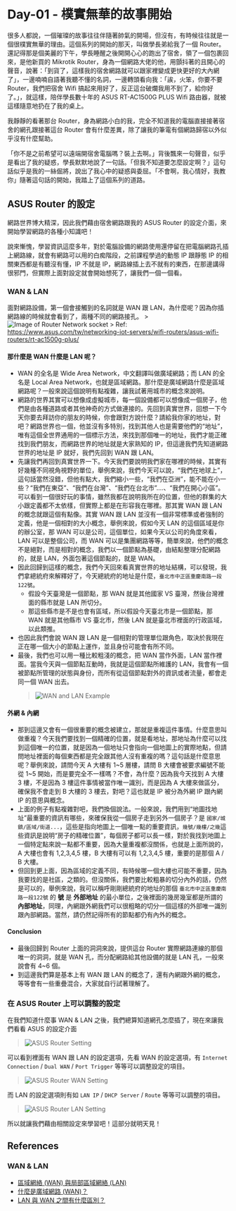 # Day-01 - 樸實無華的故事開始

很多人都說，一個璀璨的故事往往伴隨著帥氣的開場，但沒有，有時候往往就是一個很樸實無華的理由。這個系列的開始的那天，叫做學長弟給我了一個 Router。
還記得那是個美麗的下午，學長睡醒之後開開心心的跑出了宿舍，領了一個包裹回來，是他新買的 Mikrotik Router，身為一個網路大佬的他，用顫抖著的且開心的聲音，說著：「到貨了，這樣我的宿舍網路就可以跟家裡變成更快更好的大內網了」，一邊喃喃自語著我聽不懂的名詞，一邊轉頭看向我：「誒，火笨，你要不要 Router，我們把宿舍 Wifi 搞起來用好了，反正這台破爛我用不到了，給你好了。」，就這樣，陪伴學長數十年的 ASUS RT-AC1500G PLUS Wifi 路由器，就被這樣隨意地扔在了我的桌上。

我靜靜的看著那台 Router，身為網路小白的我，完全不知道我的電腦直接接著宿舍的網孔跟接著這台 Router 會有什麼差異，除了讓我的筆電有個網路歸宿以外似乎沒有什麼幫助。

「你不是之前希望可以遠端開宿舍電腦嗎？裝上去啊。」背後飄來一句聲音，似乎是看出了我的疑惑，學長默默地說了一句話。「但我不知道要怎麼設定啊？」這句話似乎是我的一絲倔將，說出了我心中的疑惑與委屈。「不會啊，我心情好，我教你」隨著這句話的開始，我踏上了這個系列的道路。

## ASUS Router 的設定

網路世界博大精深，因此我們藉由宿舍網路跟我的 ASUS Router 的設定介面，來開始學習網路的各種小知識吧！

說來慚愧，學習資訊這麼多年，對於電腦設備的網路使用還停留在把電腦網路孔插上網路線，就會有網路可以用的白痴階段，之前課程學過的動態 IP 跟靜態 IP 的相關東西都是有聽沒有懂，IP 不就是 IP，網路線插上去不就有的東西，在那邊講得很邪門，但實際上面對設定就會開始想死了，讓我們一個一個看。

### WAN & LAN

面對網路設備，第一個會接觸到的名詞就是 WAN 跟 LAN，為什麼呢？因為你插網路線的時候就會看到了，兩種不同的網路接孔。 
    > ![Image of Router Network socket](https://raw.githubusercontent.com/fdff87554/iThome-Ironman/main/2023/%E8%AA%92%EF%BC%8C%E6%83%B3%E4%B8%8D%E5%88%B0%E6%9C%89%E4%B8%80%E5%A4%A9%E6%90%9E%E6%87%82%E7%B6%B2%E8%B7%AF%E6%98%AF%E5%9B%A0%E7%82%BA%E5%AE%BF%E8%88%8D%E5%AD%B8%E9%95%B7%E9%80%BC%E6%88%91%E7%9A%84QQ%EF%BC%8130%E5%A4%A9%E7%9A%84%E5%AE%BF%E8%88%8D%E7%B6%B2%E8%B7%AF%E6%9E%B6%E8%A8%AD/Images/Image-of-Router.png)
    > Ref: https://www.asus.com/tw/networking-iot-servers/wifi-routers/asus-wifi-routers/rt-ac1500g-plus/

#### 那什麼是 WAN 什麼是 LAN 呢？

- WAN 的全名是 Wide Area Network，中文翻譯叫做廣域網路；而 LAN 的全名是 Local Area Network，也就是區域網路。那什麼是廣域網路什麼是區域網路呢？一般來說這個說明有點複雜，讓我試著用城市的概念來說明。
- 網路的世界其實可以想像成虛擬城市，每一個設備都可以想像成一個房子，他們是由各種道路或者其他神奇的方式做連接的。先回到真實世界，回想一下今天你要去拜訪你的朋友的時候，你會跟對方說什麼？請給我你家的地址，對吧？網路世界也一個，他並沒有多特別，找到其他人也是需要他們的“地址”，唯有這個全世界通用的一個標示方法，來找到那個唯一的地址，我們才能正確找到我們朋友，而網路世界的地址就是大家熟知的 IP，但這邊我們先知道網路世界的地址是 IP 就好，我們先回到 WAN 跟 LAN。
- 先讓我們再回到真實世界一下。今天我們要說明我們家在哪裡的時候，其實有好幾種不同視角視野的單位，舉例來說，我們今天可以說，“我們在地球上”，這句話當然沒錯，但他有點大，我們縮小一些，“我們在亞洲”，能不能在小一些？“我們在東亞”、“我們在台灣”、“我們在台北市”....、“我們在開心小區”。可以看到一個很好玩的事情，雖然我都在說明我所在的位置，但他的群集的大小跟定義都不太依樣，但實際上都是在形容我在哪裡。那其實 WAN 跟 LAN 的概念就跟這個有點像。其實 WAN 跟 LAN 並沒有一個非常標準或者強制的定義，他是一個相對的大小概念，舉例來說，假如今天 LAN 的這個區域是你的辦公室，那 WAN 可以是公司，這個單位，如果今天以公司的角度來看，LAN 可以是整個公司，而 WAN 可以是集團網路等等，簡單來說，他們的概念不是絕對，而是相對的概念，我們以一個節點為基礎，由結點整理分配網路的，就是 LAN，外面包著這個節點的，就是 WAN。
- 因此回歸到這樣的概念，我們今天回來看真實世界的地址結構，可以發現，我們拿總統府來解釋好了，今天總統府的地址是什麼，`臺北市中正區重慶南路一段122號`。
  - 假設今天臺灣是一個節點，那 WAN 就是其他國家 VS 臺灣，然後台灣裡面的縣市就是 LAN 所切分。
  - 那這些縣市是不是也會有區域，所以假設今天臺北市是一個節點，那 WAN 就是其他縣市 VS 臺北市，然後 LAN 就是臺北市裡面的行政區域，以此類推。
- 也因此我們會說 WAN 跟 LAN 是一個相對的管理單位跟角色，取決於我現在正在哪一個大小的節點上運作，並且身份可能會有所不同。
- 最後，我們也可以用一種比較粗淺的概念，把 WAN 當作外面，LAN 當作裡面。當我今天與一個節點互動時，我就是這個節點所維護的 LAN，我會有一個被節點所管理的狀態與身份，而所有從這個節點對外的資訊或者流量，都會走同一個 WAN 出去。
  > ![WAN and LAN Example](https://raw.githubusercontent.com/fdff87554/iThome-Ironman/main/2023/%E8%AA%92%EF%BC%8C%E6%83%B3%E4%B8%8D%E5%88%B0%E6%9C%89%E4%B8%80%E5%A4%A9%E6%90%9E%E6%87%82%E7%B6%B2%E8%B7%AF%E6%98%AF%E5%9B%A0%E7%82%BA%E5%AE%BF%E8%88%8D%E5%AD%B8%E9%95%B7%E9%80%BC%E6%88%91%E7%9A%84QQ%EF%BC%8130%E5%A4%A9%E7%9A%84%E5%AE%BF%E8%88%8D%E7%B6%B2%E8%B7%AF%E6%9E%B6%E8%A8%AD/Images/WAN_LAN_Example.png)

#### 外網 & 內網

- 那到這邊又會有一個很重要的概念被建立，那就是重複這件事情。什麼意思叫做重複？今天我們要找到一個精確的位置，就是看地址，那地址為什麼可以找到這個唯一的位置，就是因為一個地址只會指向一個地圖上的實際地點，但請問地址裡面的每個東西都是完全跟其他人沒有重複的嗎？這句話是什麼意思呢？舉例來說，請問今天 A 大樓有 1~5 層樓，請問 B 大樓會被要求編號不能從 1~5 開始，而是要完全不一樣嗎？不會，為什麼？因為我今天找到 A 大樓 3 樓，不是因為 3 樓這件事情被當作唯一識別，而是因為 A 大樓來做區分，確保我不會走到 B 大樓的 3 樓去，對吧？這也就是 IP 被分為外網 IP 跟內網 IP 的意思與概念。
- 上面的例子有點複雜對吧，我們換個說法。一般來說，我們用到“地圖找地址”最重要的資訊有哪些，來確保我從一個房子走到另外一個房子？是 `國家/城鎮/區域/街道...`，這些是指向地圖上一個唯一點的重要資訊，`幾號/幾樓/之幾`這些資訊是說明“房子的精確位置”，每個房子都可以長一樣，對於我找到地圖上一個特定點來說一點都不重要，因為大量重複都沒關係，也就是上面所說的，A 大樓也會有 1,2,3,4,5 樓，B 大樓有可以有 1,2,3,4,5 樓，重要的是那個 A / B 大樓。
- 但回到更上面，因為區域的定義不同，有時候哪一個大樓也可能不重要，因為我要找的是社區，之類的。但沒關係，我們要比較粗暴的切分內外的話，仍然是可以的，舉例來說，我可以稱呼剛剛總統府的地址的那個 `臺北市中正區重慶南路一段122號` 的 **號** 是 **外部地址** 的最小單位，之後裡面的幾房幾室都是所謂的 **內部地址**，同理，內網跟外網我們可以很粗略的切分一個這樣的外部唯一識別跟內部網路。當然，請仍然記得所有的節點都仍有內外的概念。

#### Conclusion

- 最後回歸到 Router 上面的洞洞來說，提供這台 Router 實際網路連線的那個唯一的洞洞，就是 WAN 孔，而分配網路給其他設備的就是 LAN 孔，一般來說會有 4~6 個。
- 到這邊我們算是基本上有 WAN 跟 LAN 的概念了，還有內網跟外網的概念，等等會有一些重疊混合，大家就自行試著理解了。

### 在 ASUS Router 上可以調整的設定

在我們知道什麼事 WAN & LAN 之後，我們總算知道網孔怎麼插了，現在來讓我們看看 ASUS 的設定介面
> ![ASUS Router Setting](https://raw.githubusercontent.com/fdff87554/iThome-Ironman/main/2023/%E8%AA%92%EF%BC%8C%E6%83%B3%E4%B8%8D%E5%88%B0%E6%9C%89%E4%B8%80%E5%A4%A9%E6%90%9E%E6%87%82%E7%B6%B2%E8%B7%AF%E6%98%AF%E5%9B%A0%E7%82%BA%E5%AE%BF%E8%88%8D%E5%AD%B8%E9%95%B7%E9%80%BC%E6%88%91%E7%9A%84QQ%EF%BC%8130%E5%A4%A9%E7%9A%84%E5%AE%BF%E8%88%8D%E7%B6%B2%E8%B7%AF%E6%9E%B6%E8%A8%AD/Images/ASUS-Router-Setting.png)

可以看到裡面有 WAN 跟 LAN 的設定選項，先看 WAN 的設定選項，有 `Internet Connection` / `Dual WAN` / `Port Trigger` 等等可以調整設定的項目。
> ![ASUS Router WAN Setting](https://raw.githubusercontent.com/fdff87554/iThome-Ironman/main/2023/%E8%AA%92%EF%BC%8C%E6%83%B3%E4%B8%8D%E5%88%B0%E6%9C%89%E4%B8%80%E5%A4%A9%E6%90%9E%E6%87%82%E7%B6%B2%E8%B7%AF%E6%98%AF%E5%9B%A0%E7%82%BA%E5%AE%BF%E8%88%8D%E5%AD%B8%E9%95%B7%E9%80%BC%E6%88%91%E7%9A%84QQ%EF%BC%8130%E5%A4%A9%E7%9A%84%E5%AE%BF%E8%88%8D%E7%B6%B2%E8%B7%AF%E6%9E%B6%E8%A8%AD/Images/ASUS-Router-WAN-Setting.png)

而 LAN 的設定選項則有如 `LAN IP` / `DHCP Server` / `Route` 等等可以調整的項目。
> ![ASUS Router LAN Setting](https://raw.githubusercontent.com/fdff87554/iThome-Ironman/main/2023/%E8%AA%92%EF%BC%8C%E6%83%B3%E4%B8%8D%E5%88%B0%E6%9C%89%E4%B8%80%E5%A4%A9%E6%90%9E%E6%87%82%E7%B6%B2%E8%B7%AF%E6%98%AF%E5%9B%A0%E7%82%BA%E5%AE%BF%E8%88%8D%E5%AD%B8%E9%95%B7%E9%80%BC%E6%88%91%E7%9A%84QQ%EF%BC%8130%E5%A4%A9%E7%9A%84%E5%AE%BF%E8%88%8D%E7%B6%B2%E8%B7%AF%E6%9E%B6%E8%A8%AD/Images/ASUS-Router-LAN-Setting.png)

所以就讓我們藉由相關設定來學習吧！這部分就明天見！


## References

### WAN & LAN

- [區域網絡 (WAN) 與局部區域網絡 (LAN)](https://support.google.com/googlenest/answer/6274166?hl=zh-HK)
- [什麼是廣域網路 (WAN)？](https://www.cloudflare.com/zh-tw/learning/network-layer/what-is-a-wan/)
- [LAN 與 WAN 之間有什麼區別？](https://aws.amazon.com/tw/compare/the-difference-between-lan-and-wan/)